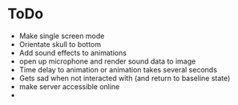 # ToDo

- Make single screen mode
- Orientate skull to bottom
- Add sound effects to animations
- open up microphone and render sound data to image
- Time delay to animation or animation takes several seconds
- Gets sad when not interacted with (and return to baseline state) 
- make server accessible online
- 
